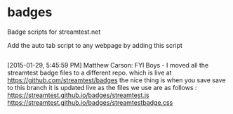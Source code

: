 # badges
Badge scripts for streamtest.net

Add the auto tab script to any webpage by adding this script
<pre><script src="https://streamtest.github.io/badges/streamtest.js" type="text/javascript"></script></pre>


[2015-01-29, 5:45:59 PM] Matthew Carson: FYI Boys - I moved all the streamtest badge files to a different repo. which is live at https://github.com/streamtest/badges the nice thing is when you save save to this branch it is updated live as the files we use are as follows :
https://streamtest.github.io/badges/streamtest.js
https://streamtest.github.io/badges/streamtestbadge.css

